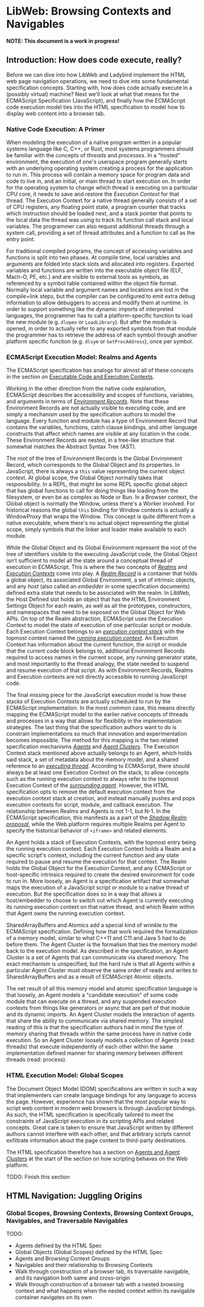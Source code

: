 # LibWeb: Browsing Contexts and Navigables

**NOTE: This document is a work in progress!**

## Introduction: How does code execute, really?

Before we can dive into how LibWeb and Ladybird implement the HTML web page navigation operations,
we need to dive into some fundamental specification concepts. Starting with, how does code actually
execute in a (possibly virtual) machine? Next we'll look at what that means for the ECMAScript
Specification (JavaScript), and finally how the ECMAScript code execution model ties into the
HTML specification to model how to display web content into a browser tab.

### Native Code Execution: A Primer

When modeling the execution of a native program written in a popular systems language like
C, C++, or Rust, most systems programmers should be familiar with the concepts of _threads_
and _processes_. In a "hosted" environment, the execution of one's userspace program generally
starts with an underlying operating system creating a process for the application to run in.
This process will contain a memory space for program data and code to live in, and an initial,
or main thread to start execution on. In order for the operating system to change which
thread is executing on a particular CPU core, it needs to save and restore the _Execution Context_
for that thread. The Execution Context for a native thread generally consists of a set of
CPU registers, any floating point state, a program counter that tracks which instruction should
be loaded next, and a stack pointer that points to the local data the thread was using to track
its function call stack and local variables. The programmer can also request additional threads
through a system call, providing a set of thread attributes and a function to call as the entry
point.

For traditional compiled programs, the concept of accessing variables and functions is split into
two phases. At compile time, local variables and arguments are folded into stack slots and
allocated into registers. Exported variables and functions are written into the executable object
file (ELF, Mach-O, PE, etc.) and are visible to external tools as symbols, as referenced by a
symbol table contained within the object file format. Normally local variable and argument
names and locations are lost in the compile+link steps, but the compiler can be configured to
emit extra debug information to allow debuggers to access and modify them at runtime. In order
to support something like the dynamic imports of interpreted languages, the programmer has to
call a platform-specific function to load the new module (e.g. `dlopen` or `LoadLibrary`).
But after the module is opened, in order to actually refer to any exported symbols from that module the
programmer has to retrieve the address of each symbol through another platform specific function
(e.g. `dlsym` or `GetProcAddress`), once per symbol.

### ECMAScript Execution Model: Realms and Agents

The ECMAScript specification has analogs for almost all of these concepts in the section on
[Executable Code and Execution Contexts](https://tc39.es/ecma262/#sec-executable-code-and-execution-contexts).

Working in the other direction from the native code explanation, ECMAScript describes the accessibility
and scopes of functions, variables, and arguments in terms of [_Environment Records_](https://tc39.es/ecma262/#sec-environment-records).
Note that these Environment Records are not actually visible to executing code, and are simply a mechanism
used by the specification authors to model the language. Every function and module has a type
of Environment Record that contains the variables, functions, catch clause bindings, and other
language constructs that affect which names are visible at any location in the code. These Environment Records
are nested, in a tree-like structure that somewhat matches the Abstract Syntax Tree (AST).

The root of the tree of Environment Records is the Global Environment Record, which corresponds to the
Global Object and its properties. In JavaScript, there is always a `this` value representing the current
object context. At global scope, the Global Object normally takes that responsibility. In a REPL, that might
be some REPL specific global object that has global functions to call for doing things like loading
from the filesystem, or even be as complex as Node or Bun. In a Browser context, the Global object is
normally the Window, unless there's a Worker involved. For historical reasons the global `this` binding for
Window contexts is actually a WindowProxy that wraps the Window. This concept is quite different from a native
executable, where there's no actual object representing the global scope, simply symbols that the
linker and loader make available to each module.

While the Global Object and its Global Environment represent the root of the tree of identifiers visible
to the executing JavaScript code, the Global Object isn't sufficient to model all the state around
a conceptual thread of execution in ECMAScript. This is where the two concepts of [_Realms_](https://tc39.es/ecma262/#sec-code-realms)
and [_Execution Contexts_](https://tc39.es/ecma262/#sec-execution-contexts) come into play.
A [_Realm Record_](https://tc39.es/ecma262/#realm-record) is a container that holds a global object,
its associated Global Environment, a set of intrinsic objects, and any _host_ (also called an _embedder_
in some specification documents) defined extra state that needs to be associated with the realm.
In LibWeb, the Host Defined slot holds an object that has the HTML Environment Settings Object for each realm,
as well as all the prototypes, constructors, and namespaces that need to be exposed on the Global Object
for Web APIs. On top of the Realm abstraction, ECMAScript uses the Execution Context to model the state
of execution of one particular script or module. Each Execution Context belongs to an [_execution context stack_](https://tc39.es/ecma262/#execution-context-stack)
with the topmost context named the [_running execution context_](https://tc39.es/ecma262/#running-execution-context).
An Execution Context has information about the current function, the script or module that the current code block belongs to,
additional Environment Records required to access names in the current scope, any running generator state,
and most importantly to the thread analogy, the state needed to suspend and resume execution of that script.
As with Environment Records, Realms and Execution contexts are not directly accessible to running JavaScript code.

The final missing piece for the JavaScript execution model is how these stacks of Execution Contexts
are actually scheduled to run by the ECMAScript implementation. In the most common case, this means directly
mapping the ECMAScript model to the earlier native concepts of threads and processes in a way that
allows for flexibility in the implementation strategies. The last thing that the specification authors want
to do is constrain implementations so much that innovation and experimentation becomes impossible.
The method for this mapping is the two related specification mechanisms [_Agents_](https://tc39.es/ecma262/#sec-agents)
and [_Agent Clusters_](https://tc39.es/ecma262/#sec-agent-clusters). The Execution Context stack mentioned
above actually belongs to an Agent, which holds said stack, a set of metadata about the memory model,
and a shared reference to an [_executing thread_](https://tc39.es/ecma262/#executing-thread).
According to ECMAScript, there should always be at least one Execution Context on the stack, to allow concepts
such as the running execution context to always refer to the topmost Execution Context of the [_surrounding agent_](https://tc39.es/ecma262/#surrounding-agent).
However, the HTML specification opts to remove the default execution context from the execution context stack
at creation, and instead manually pushes and pops execution contexts for script, module, and callback execution.
The relationship between Realms and Agents is not 1-1, but N-1. In the ECMAScript specification, this manifests
as a part of the [_Shadow Realm proposal_](https://tc39.es/proposal-shadowrealm/), while the Web platform
requires multiple Realms per Agent to specify the historical behavior of `<iframe>` and related elements.

An Agent holds a stack of Execution Contexts, with the topmost entry being the running execution context.
Each Execution Context holds a Realm and a specific script's context, including the current function and
any state required to pause and resume the execution for that context. The Realm holds the Global
Object for the Execution Context, and any ECMAScript or host-specific intrinsics required to create the
desired environment for code to run in. More loosely, an Agent is a specification artifact that somewhat
maps the execution of a JavaScript script or module to a native thread of execution. But the specification
does so in a way that allows a host/embedder to choose to switch out which Agent is currently executing
its running execution context on that native thread, and which Realm within that Agent owns the running execution
context.

SharedArrayBuffers and Atomics add a special kind of wrinkle to the ECMAScript specification. Defining
how that work required the formalization of a memory model, similar to what C++11 and C11 and Java 5 had
to do before them. The Agent Cluster is the formalism that ties the memory model back to the execution
model. As described in the specification, an Agent Cluster is a set of Agents that can communicate
via shared memory. The exact mechanism is unspecified, but the hard rule is that all Agents within
a particular Agent Cluster must observe the same order of reads and writes to SharedArrayBuffers and
as a result of ECMAScript Atomic objects.

The net result of all this memory model and atomic specification language is that loosely, an Agent models
a "candidate execution" of some code module that can execute on a thread, and any suspended execution
contexts from things like generators or async that are part of that module and its dynamic imports.
An Agent Cluster models the interaction of agents that share the ability to communicate via shared memory.
The simplest reading of this is that the specification authors had in mind the type of memory sharing
that threads within the same process have in native code execution. So an Agent Cluster loosely models
a collection of Agents (read: threads) that execute independently of each other within the same implementation
defined manner for sharing memory between different threads (read: process).

### HTML Execution Model: Global Scopes

The Document Object Model (DOM) specifications are written in such a way that implementers can
create language bindings for any language to access the page. However, experience has shown that the
most popular way to script web content in modern web browsers is through JavaScript bindings. As such,
the HTML specification is specifically tailored to meet the constraints of JavaScript execution in its
scripting APIs and related concepts. Great care is taken to ensure that JavaScript written by different
authors cannot interfere with each other, and that arbitrary scripts cannot exfiltrate information about
the page content to third-party destinations.

The HTML specification therefore has a section on [Agents and Agent Clusters](https://html.spec.whatwg.org/multipage/webappapis.html#agents-and-agent-clusters)
at the start of the section on how scripting behaves on the Web platform.

TODO: Finish this section

## HTML Navigation: Juggling Origins

### Global Scopes, Browsing Contexts, Browsing Context Groups, Navigables, and Traversable Navigables

TODO:

-   Agents defined by the HTML Spec
-   Global Objects (Global Scopes) defined by the HTML Spec
-   Agents and Browsing Context Groups
-   Navigables and their relationship to Browsing Contexts
-   Walk through construction of a browser tab, its traversable navigable, and its navigation both same and
    cross-origin
-   Walk through construction of a browser tab with a nested browsing context and what happens when the
    nested context within its navigable container navigates on its own
